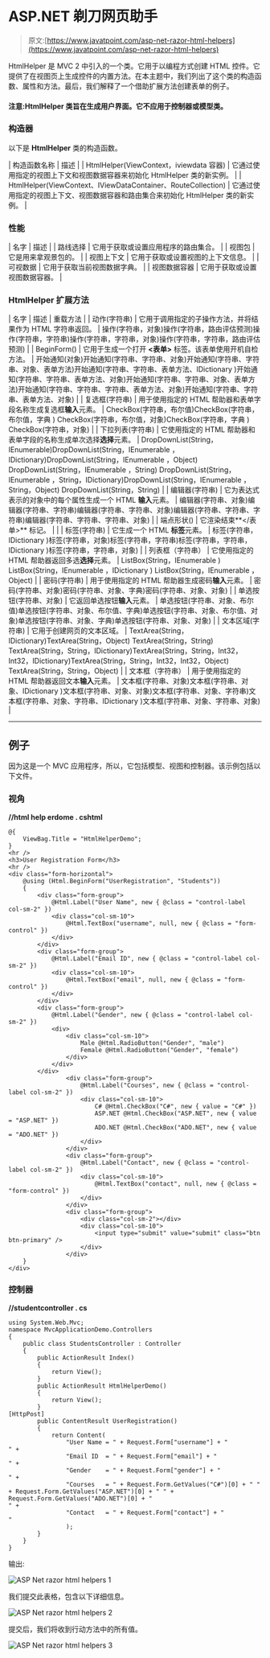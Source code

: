 # ASP.NET 剃刀网页助手

> 原文:[https://www.javatpoint.com/asp-net-razor-html-helpers](https://www.javatpoint.com/asp-net-razor-html-helpers)

HtmlHelper 是 MVC 2 中引入的一个类。它用于以编程方式创建 HTML 控件。它提供了在视图页上生成控件的内置方法。在本主题中，我们列出了这个类的构造函数、属性和方法。最后，我们解释了一个借助扩展方法创建表单的例子。

#### 注意:HtmlHelper 类旨在生成用户界面。它不应用于控制器或模型类。

### 构造器

以下是 **HtmlHelper** 类的构造函数。

| 构造函数名称 | 描述 |
| HtmlHelper(ViewContext，iviewdata 容器) | 它通过使用指定的视图上下文和视图数据容器来初始化 HtmlHelper 类的新实例。 |
| HtmlHelper(ViewContext、IViewDataContainer、RouteCollection) | 它通过使用指定的视图上下文、视图数据容器和路由集合来初始化 HtmlHelper 类的新实例。 |

### 性能

| 名字 | 描述 |
| 路线选择 | 它用于获取或设置应用程序的路由集合。 |
| 视图包 | 它是用来拿观景包的。 |
| 视图上下文 | 它用于获取或设置视图的上下文信息。 |
| 可视数据 | 它用于获取当前视图数据字典。 |
| 视图数据容器 | 它用于获取或设置视图数据容器。 |

### HtmlHelper 扩展方法

| 名字 | 描述 | 重载方法 |
| 动作(字符串) | 它用于调用指定的子操作方法，并将结果作为 HTML 字符串返回。 | 操作(字符串，对象)操作(字符串，路由评估预测)操作(字符串，字符串)操作(字符串，字符串，对象)操作(字符串，字符串，路由评估预测) |
| BeginForm() | 它用于生成一个打开 **<表单>** 标签。该表单使用开机自检方法。 | 开始通知(对象)开始通知(字符串、字符串、对象)开始通知(字符串、字符串、对象、表单方法)开始通知(字符串、字符串、表单方法、IDictionary <string object="">)开始通知(字符串、字符串、表单方法、对象)开始通知(字符串、字符串、对象、表单方法)开始通知(字符串、字符串、字符串、表单方法、对象)开始通知(字符串、字符串、表单方法、对象)</string> |
| 复选框(字符串) | 用于使用指定的 HTML 帮助器和表单字段名称生成复选框**输入**元素。 | CheckBox(字符串，布尔值)CheckBox(字符串，布尔值，字典 <string object="">) CheckBox(字符串，布尔值，对象)CheckBox(字符串，字典 <string object="">) CheckBox(字符串，对象)</string></string> |
| 下拉列表(字符串) | 它使用指定的 HTML 帮助器和表单字段的名称生成单次选择**选择**元素。 | DropDownList(String，IEnumerable<selectlistitem>)DropDownList(String，IEnumerable <selectlistitem>，IDictionary<string object="">)DropDownList(String，IEnumerable <selectlistitem>，Object) DropDownList(String，IEnumerable <selectlistitem>，String) DropDownList(String，IEnumerable <selectlistitem>，String，IDictionary<string object="">)DropDownList(String，IEnumerable <selectlistitem>，String，Object) DropDownList(String，String)</selectlistitem></string></selectlistitem></selectlistitem></selectlistitem></string></selectlistitem></selectlistitem> |
| 编辑器(字符串) | 它为表达式表示的对象中的每个属性生成一个 HTML **输入**元素。 | 编辑器(字符串、对象)编辑器(字符串、字符串)编辑器(字符串、字符串、对象)编辑器(字符串、字符串、字符串)编辑器(字符串、字符串、字符串、对象) |
| 端点形状() | 它渲染结束**</表单>** 标记。 |  |
| 标签(字符串) | 它生成一个 HTML **标签**元素。 | 标签(字符串，IDictionary <string object="">)标签(字符串，对象)标签(字符串，字符串)标签(字符串，字符串，IDictionary <string object="">)标签(字符串，字符串，对象)</string></string> |
| 列表框（字符串） | 它使用指定的 HTML 帮助器返回多选**选择**元素。 | ListBox(String，IEnumerable <selectlistitem>) ListBox(String，IEnumerable <selectlistitem>，IDictionary <string object="">) ListBox(String，IEnumerable <selectlistitem>，Object)</selectlistitem></string></selectlistitem></selectlistitem> |
| 密码(字符串) | 用于使用指定的 HTML 帮助器生成密码**输入**元素。 | 密码(字符串、对象)密码(字符串、对象、字典<string object="">)密码(字符串、对象、对象)</string> |
| 单选按钮(字符串、对象) | 它返回单选按钮**输入**元素。 | 单选按钮(字符串、对象、布尔值)单选按钮(字符串、对象、布尔值、字典<string object="">)单选按钮(字符串、对象、布尔值、对象)单选按钮(字符串、对象、字典<string object="">)单选按钮(字符串、对象、对象)</string></string> |
| 文本区域(字符串) | 它用于创建网页的文本区域。 | TextArea(String，IDictionary<string object="">)TextArea(String，Object) TextArea(String，String) TextArea(String，String，IDictionary<string object="">)TextArea(String，String，Int32，Int32，IDictionary<string object="">)TextArea(String，String，Int32，Int32，Object) TextArea(String，String，Object)</string></string></string> |
| 文本框（字符串） | 用于使用指定的 HTML 帮助器返回文本**输入**元素。 | 文本框(字符串、对象)文本框(字符串、对象、IDictionary <string object="">)文本框(字符串、对象、对象)文本框(字符串、对象、字符串)文本框(字符串、对象、字符串、IDictionary <string object="">)文本框(字符串、对象、字符串、对象)</string></string> |

* * *

## 例子

因为这是一个 MVC 应用程序，所以，它包括模型、视图和控制器。该示例包括以下文件。

### 视角

**//html help erdome . cshtml**

```
@{
    ViewBag.Title = "HtmlHelperDemo";
}
<hr />
<h3>User Registration Form</h3>
<hr />
<div class="form-horizontal">
    @using (Html.BeginForm("UserRegistration", "Students"))
    {
        <div class="form-group">
            @Html.Label("User Name", new { @class = "control-label col-sm-2" })
            <div class="col-sm-10">
                @Html.TextBox("username", null, new { @class = "form-control" })
            </div>
        </div>
        <div class="form-group">
            @Html.Label("Email ID", new { @class = "control-label col-sm-2" })
            <div class="col-sm-10">
                @Html.TextBox("email", null, new { @class = "form-control" })
            </div>
        </div>
        <div class="form-group">
            @Html.Label("Gender", new { @class = "control-label col-sm-2" })
            <div>
                <div class="col-sm-10">
                    Male @Html.RadioButton("Gender", "male")
                    Female @Html.RadioButton("Gender", "female")
                </div>
            </div>
        </div>
                <div class="form-group">
                    @Html.Label("Courses", new { @class = "control-label col-sm-2" })
                    <div class="col-sm-10">
                        C# @Html.CheckBox("C#", new { value = "C#" })
                        ASP.NET @Html.CheckBox("ASP.NET", new { value = "ASP.NET" })
                        ADO.NET @Html.CheckBox("ADO.NET", new { value = "ADO.NET" })
                    </div>
                </div>
                <div class="form-group">
                    @Html.Label("Contact", new { @class = "control-label col-sm-2" })
                    <div class="col-sm-10">
                        @Html.TextBox("contact", null, new { @class = "form-control" })
                    </div>
                </div>
                <div class="form-group">
                    <div class="col-sm-2"></div>
                    <div class="col-sm-10">
                        <input type="submit" value="submit" class="btn btn-primary" />
                    </div>
                </div>
    }
</div>

```

### 控制器

**//studentcontroller . cs**

```
using System.Web.Mvc;
namespace MvcApplicationDemo.Controllers
{
    public class StudentsController : Controller
    {
        public ActionResult Index()
        {
            return View();
        }
        public ActionResult HtmlHelperDemo()
        {
            return View();
        }
[HttpPost]
        public ContentResult UserRegistration()
        {
            return Content(
                "User Name = " + Request.Form["username"] + "
" +
                "Email ID  = " + Request.Form["email"] + "
" +
                "Gender    = " + Request.Form["gender"] + "
" +
                "Courses   = " + Request.Form.GetValues("C#")[0] + " " + Request.Form.GetValues("ASP.NET")[0] + " " + Request.Form.GetValues("ADO.NET")[0] + "
" +
                "Contact   = " + Request.Form["contact"] + "
"
                );
        }
    }
}

```

输出:

![ASP Net razor html helpers 1](../Images/acae49ccdc794fa4cb755685ccdbdd8d.png)

我们提交此表格，包含以下详细信息。

![ASP Net razor html helpers 2](../Images/2af8f7a0be32f901355cf13e3a9b432c.png)

提交后，我们将收到行动方法中的所有值。

![ASP Net razor html helpers 3](../Images/abf3387775fa3dfb818e917238014e48.png)